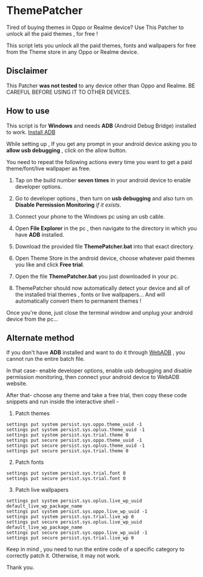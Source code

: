# ThemePatcher
Tired of buying themes in Oppo or Realme device? Use This Patcher to unlock all the paid themes , for free !

This script lets you unlock all the paid themes, fonts and wallpapers for free from the Theme store in any Oppo or Realme device.
## Disclaimer
This Patcher **was not tested** to any device other than Oppo and Realme. BE CAREFUL BEFORE USING IT TO OTHER DEVICES.

## How to use
This script is for **Windows** and needs **ADB** (Android Debug Bridge) installed to work. [Install ADB](https://developer.android.com/studio/releases/platform-tools)

While setting up , If you get any prompt in your android device asking you to **allow usb debugging** , click on the allow button.

You need to repeat the following actions every time you want to get a paid theme/font/live wallpaper as free.

1. Tap on the build number **seven times** in your android device to enable developer options.

2. Go to developer options , then turn on **usb debugging** and also turn on **Disable Permission Monitoring** *if it exists*.

3. Connect your phone to the Windows pc using an usb cable.

4. Open **File Explorer** in the pc , then navigate to the directory in which you have **ADB** installed.
 
5. Download the provided file **ThemePatcher.bat** into that exact directory.

6. Open Theme Store in the android device, choose whatever paid themes you like and click **Free trial**.

7. Open the file **ThemePatcher.bat** you just downloaded in your pc.
 
8. ThemePatcher should now automatically detect your device and all of the installed trial themes , fonts or live wallpapers... And will automatically convert them to permanent themes !

Once you're done, just close the terminal window and unplug your android device from the pc...

## Alternate method
If you don't have **ADB** installed and want to do it through [WebADB](https://app.webadb.com) , you cannot run the entire batch file.

In that case- enable developer options, enable usb debugging and disable permission monitoring, then connect your android device to WebADB website.

After that- choose any theme and take a free trial, then copy these code snippets and run inside the interactive shell -

1. Patch themes
```
settings put system persist.sys.oppo.theme_uuid -1
settings put system persist.sys.oplus.theme_uuid -1
settings put system persist.sys.trial.theme 0
settings put secure persist.sys.oppo.theme_uuid -1
settings put secure persist.sys.oplus.theme_uuid -1
settings put secure persist.sys.trial.theme 0
```

2. Patch fonts
```
settings put system persist.sys.trial.font 0
settings put secure persist.sys.trial.font 0
```

3. Patch live wallpapers
```
settings put system persist.sys.oplus.live_wp_uuid default_live_wp_package_name
settings put system persist.sys.oppo.live_wp_uuid -1
settings put system persist.sys.trial.live_wp 0
settings put secure persist.sys.oplus.live_wp_uuid default_live_wp_package_name
settings put secure persist.sys.oppo.live_wp_uuid -1
settings put secure persist.sys.trial.live_wp 0
```
Keep in mind , you need to run the entire code of a specific category to correctly patch it. Otherwise, it may not work.

Thank you.
